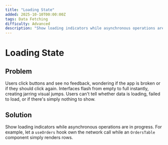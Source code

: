 ```yaml
---
title: "Loading State"
added: 2025-10-10T00:00:00Z
tags: Data Fetching
difficulty: Advanced
description: "Show loading indicators while asynchronous operations are in progress."
---
```

# Loading State

## Problem

Users click buttons and see no feedback, wondering if the app is broken or if they should click again. Interfaces flash from empty to full instantly, creating jarring visual jumps. Users can't tell whether data is loading, failed to load, or if there's simply nothing to show.

## Solution

Show loading indicators while asynchronous operations are in progress. For example, let a `useOrders` hook own the network call while an `OrdersTable` component simply renders rows.
